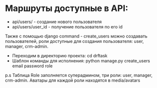 # Маршруты доступные в API:
* api/users/ - создание нового пользователя
* api/users/user_id - получение пользователя по его id


Также с помощью django command - create_users можно создавать пользователей,
роли доступные для создания пользователя: user, manager, crm-admin.

* Переходим в директорию проекта: cd drftask
* Шаблон команды для исполнения: python manage.py create_users email password role

p.s Таблица Role заполняется суперадмином, три роли: user, manager, crm-admin.
Аватары для каждой роли находятся в media/avatars   
